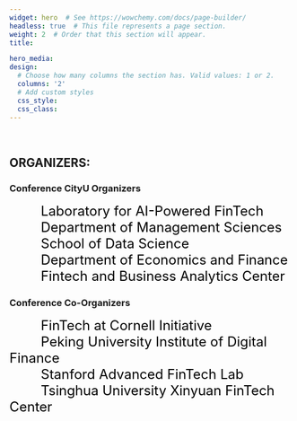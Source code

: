 ```yaml
---
widget: hero  # See https://wowchemy.com/docs/page-builder/
headless: true  # This file represents a page section.
weight: 2  # Order that this section will appear.
title:

hero_media: 
design:
  # Choose how many columns the section has. Valid values: 1 or 2.
  columns: '2'
  # Add custom styles
  css_style:
  css_class:
---
```


<br>

## ORGANIZERS:<br>
### Conference CityU Organizers

&emsp;&emsp;&emsp;&emsp;<font color=black size=5>Laboratory for AI-Powered FinTech</font><br>
&emsp;&emsp;&emsp;&emsp;<font color=black size=5>Department of Management Sciences</font><br>
&emsp;&emsp;&emsp;&emsp;<font color=black size=5>School of Data Science</font><br>
&emsp;&emsp;&emsp;&emsp;<font color=black size=5>Department of Economics and Finance</font><br>
&emsp;&emsp;&emsp;&emsp;<font color=black size=5>Fintech and Business Analytics Center</font><br>

### Conference Co-Organizers

&emsp;&emsp;&emsp;&emsp;<font color=black size=5>FinTech at Cornell Initiative</font><br>
&emsp;&emsp;&emsp;&emsp;<font color=black size=5>Peking University Institute of Digital Finance</font><br>
&emsp;&emsp;&emsp;&emsp;<font color=black size=5>Stanford Advanced FinTech Lab</font><br>
&emsp;&emsp;&emsp;&emsp;<font color=black size=5>Tsinghua University Xinyuan FinTech Center</font><br>
